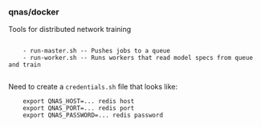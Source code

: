 ### qnas/docker

Tools for distributed network training

```

    - run-master.sh -- Pushes jobs to a queue
    - run-worker.sh -- Runs workers that read model specs from queue and train
    
```

Need to create a `credentials.sh` file that looks like:

```
    export QNAS_HOST=... redis host
    export QNAS_PORT=... redis port
    export QNAS_PASSWORD=... redis password
```